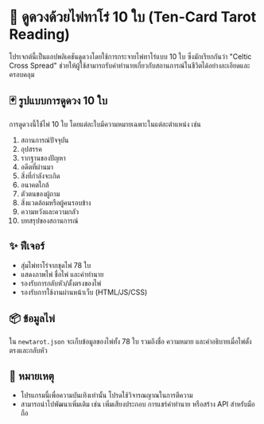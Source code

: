 # 🔮 ดูดวงด้วยไพ่ทาโร่ 10 ใบ (Ten-Card Tarot Reading)

โปรเจกต์นี้เป็นแอปพลิเคชันดูดวงโดยใช้การกระจายไพ่ทาโร่แบบ 10 ใบ ซึ่งมักเรียกกันว่า "Celtic Cross Spread" ช่วยให้ผู้ใช้สามารถรับคำทำนายเกี่ยวกับสถานการณ์ในชีวิตได้อย่างละเอียดและครอบคลุม

## 🃏 รูปแบบการดูดวง 10 ใบ

การดูดวงนี้ใช้ไพ่ 10 ใบ โดยแต่ละใบมีความหมายเฉพาะในแต่ละตำแหน่ง เช่น

1. สถานการณ์ปัจจุบัน  
2. อุปสรรค  
3. รากฐานของปัญหา  
4. อดีตที่ผ่านมา  
5. สิ่งที่กำลังจะเกิด  
6. อนาคตใกล้  
7. ตัวตนของผู้ถาม  
8. สิ่งแวดล้อมหรือผู้คนรอบข้าง  
9. ความหวังและความกลัว  
10. บทสรุปของสถานการณ์

## ✨ ฟีเจอร์

- สุ่มไพ่ทาโร่จากชุดไพ่ 78 ใบ  
- แสดงภาพไพ่ ชื่อไพ่ และคำทำนาย  
- รองรับการกลับหัว/ตั้งตรงของไพ่
- รองรับการใช้งานผ่านหน้าเว็บ (HTML/JS/CSS)

## 📦 ข้อมูลไพ่

ใน `newtarot.json` จะเก็บข้อมูลของไพ่ทั้ง 78 ใบ รวมถึงชื่อ ความหมาย และคำอธิบายเมื่อไพ่ตั้งตรงและกลับหัว

## 📌 หมายเหตุ

- โปรแกรมนี้เพื่อความบันเทิงเท่านั้น โปรดใช้วิจารณญาณในการตีความ  
- สามารถนำไปพัฒนาเพิ่มเติม เช่น เพิ่มเสียงประกอบ การแชร์คำทำนาย หรือสร้าง API สำหรับมือถือ
